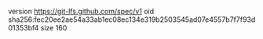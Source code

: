 version https://git-lfs.github.com/spec/v1
oid sha256:fec20ee2ae54a33ab1ec08ec134e319b2503545ad07e4557b7f7f93d01353bf4
size 160

